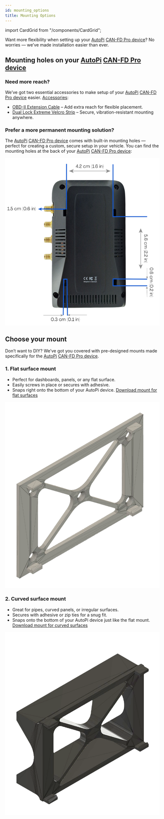 ```yaml
---
id: mounting_options
title: Mounting Options
---
```


import CardGrid from "/components/CardGrid"; 

Want more flexibility when setting up your [AutoPi](https://www.autopi.io/) [CAN-FD Pro device](https://shop.autopi.io/products/autopi-can-fd-pro)? No worries — we’ve made installation easier than ever.

## Mounting holes on your [AutoPi](https://www.autopi.io/) [CAN-FD Pro device](https://shop.autopi.io/products/autopi-can-fd-pro)

### Need more reach?
We’ve got two essential accessories to make setup of your [AutoPi](https://www.autopi.io/) [CAN-FD Pro device](https://shop.autopi.io/products/autopi-can-fd-pro) easier. [Accessories](https://shop.autopi.io/):
  * [OBD-II Extension Cable](https://shop.autopi.io/products/obd-ii-extension-cable?pr_prod_strat=jac&pr_rec_id=f2111200b&pr_rec_pid=8619775328605&pr_ref_pid=14961336746333&pr_seq=uniform) – Add extra reach for flexible placement.
  * [Dual Lock Extreme Velcro Strip](https://shop.autopi.io/products/dual-lock-extreme-velcro) – Secure, vibration-resistant mounting anywhere.


### Prefer a more permanent mounting solution?
The [AutoPi](https://www.autopi.io/) [CAN-FD Pro device](https://shop.autopi.io/products/autopi-can-fd-pro) comes with built-in mounting holes — perfect for creating a custom, secure setup in your vehicle. You can find the mounting holes at the back of your [AutoPi](https://www.autopi.io/) [CAN-FD Pro device](https://shop.autopi.io/products/autopi-can-fd-pro): 

![Device mounting holes](/img/hardware/autopi_canfd_pro/canfd_pro_mounting_holes.png)


## Choose your mount
Don’t want to DIY? We’ve got you covered with pre-designed mounts made specifically for the [AutoPi](https://www.autopi.io/) [CAN-FD Pro device](https://shop.autopi.io/products/autopi-can-fd-pro).

### 1. Flat surface mount
* Perfect for dashboards, panels, or any flat surface.
* Easily screws in place or secures with adhesive.
* Snaps right onto the bottom of your AutoPi device.
[Download mount for flat surfaces](https://www.thingiverse.com/thing:6014024)

![Device mount for flat surfaces](/img/hardware/accessories/device_mounts/device_mount_3_cut.png)


### 2. Curved surface mount
* Great for pipes, curved panels, or irregular surfaces.
* Secures with adhesive or zip ties for a snug fit.
* Snaps onto the bottom of your AutoPi device just like the flat mount.
[Download mount for curved surfaces](https://www.thingiverse.com/thing:6017686)

![Device mount for curved surfeces](/img/hardware/accessories/device_mounts/device_mount_curve_1_CutV2.png)


